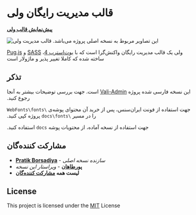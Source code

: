 # قالب مدیریت رایگان ولی
**[پیش‌نمایش قالب ولی](https://purtahan.github.io/vali-admin)**

![قالب مدیریت ولی](http://pratikborsadiya.in/blog/vali-admin/vali-admin-banner.gif)
&#x202b; این تصاویر مربوط به نسخه اصلی پروژه می‌باشد.

&#x202b;ولی یک قالب مدیریت رایگان واکنش‌گرا است که با [بوت‌استرپ 4](https://getbootstrap.com)، [SASS](http://sass-lang.com) و [Pug.js](https://pugjs.org) ساخته شده که کاملا تغییر پذیر و ماژولار است

## تذکر
&#x202b; این نسخه فارسی شده پروژه [Vali-Admin](https://github.com/pratikborsadiya/vali-admin) است. جهت بررسی توضیحات بیشتر به آنجا رجوع کنید.

&#x202b; جهت استفاده از فونت ایران‌سنس، پس از خرید آن محتوای پوشه‌ی `\WebFonts\fonts` را در مسیر `\docs\fonts` پروژه کپی کنید.

&#x202b; جهت استفاده از نسخه آماده، از محتویات پوشه `docs` استفاده کنید.

## مشارکت کننده‌گان

* **[Pratik Borsadiya](http://pratikborsadiya.in)** - *سازنده نسخه اصلی*
* **[پورطاهان](http://PurTahan.IR)** - *ویراستار این نسخه*
* **لیست همه [مشارکت کننده‌گان](https://github.com/PurTahan/vali-admin/graphs/contributors)** 

## License

This project is licensed under the [MIT](LICENSE) License
